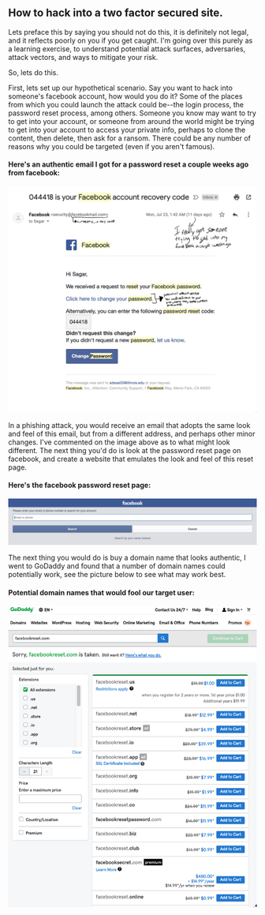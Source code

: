 ## How to hack into a two factor secured site.

Lets preface this by saying you should not do this, it is definitely not legal, and it reflects poorly on you if you get caught. I'm going over this purely as a learning exercise, to understand potential attack surfaces, adversaries, attack vectors, and ways to mitigate your risk.

So, lets do this.

First, lets set up our hypothetical scenario. Say you want to hack into someone's facebook account, how would you do it? Some of the places from which you could launch the attack could be--the login process, the password reset process, among others. Someone you know may want to try to get into your account, or someone from around the world might be trying to get into your account to access your private info, perhaps to clone the content, then delete, then ask for a ransom. There could be any number of reasons why you could be targeted (even if you aren't famous).

#### Here's an authentic email I got for a password reset a couple weeks ago from facebook: 
![](images/IMG_0120.png)

In a phishing attack, you would receive an email that adopts the same look and feel of this email, but from a different address, and perhaps other minor changes. I've commented on the image above as to what might look different. The next thing you'd do is look at the password reset page on facebook, and create a website that emulates the look and feel of this reset page. 

#### Here's the facebook password reset page:
![](images/facebookreset.png)

The next thing you would do is buy a domain name that looks authentic, I went to GoDaddy and found that a number of domain names could potentially work, see the picture below to see what may work best.

#### Potential domain names that would fool our target user:
![](images/domains.png)

